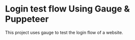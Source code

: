 # Login test flow Using Gauge & Puppeteer

This project uses gauge to test the login flow of a website.
